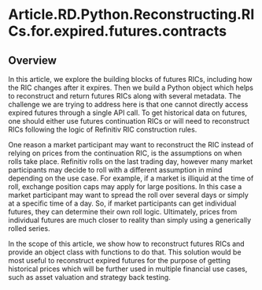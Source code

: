 # Article.RD.Python.Reconstructing.RICs.for.expired.futures.contracts

## Overview

In this article, we explore the building blocks of futures RICs, including how the RIC changes after it expires. Then we build a Python object which helps to reconstruct and return futures RICs along with several metadata. The challenge we are trying to address here is that one cannot directly access expired futures through a single API call. To get historical data on futures, one should either use futures continuation RICs or will need to reconstruct RICs following the logic of Refinitiv RIC construction rules. 

One reason a market participant may want to reconstruct the RIC instead of relying on prices from the continuation RIC, is the assumptions on when rolls take place. Refinitiv rolls on the last trading day, however many market participants may decide to roll with a different assumption in mind depending on the use case. For example, if a market is illiquid at the time of roll, exchange position caps may apply for large positions. In this case a market participant may want to spread the roll over several days or simply at a specific time of a day. So, if market participants can get individual futures, they can determine their own roll logic. Ultimately, prices from individual futures are much closer to reality than simply using a generically rolled series. 

In the scope of this article, we show how to reconstruct futures RICs and provide an object class with functions to do that. This solution would be most useful to reconstruct expired futures for the purpose of getting historical prices which will be further used in multiple financial use cases, such as asset valuation and strategy back testing. 
